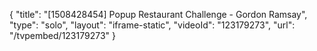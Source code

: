{
    "title": "[1508428454] Popup Restaurant Challenge - Gordon Ramsay",
    "type": "solo",
    "layout": "iframe-static",
    "videoId": "123179273",
    "url": "\/tvpembed\/123179273"
}
